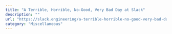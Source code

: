 ```yaml
---
title: "A Terrible, Horrible, No-Good, Very Bad Day at Slack"
description: ""
url: "https://slack.engineering/a-terrible-horrible-no-good-very-bad-day-at-slack/"
category: "Miscellaneous"
---
```


